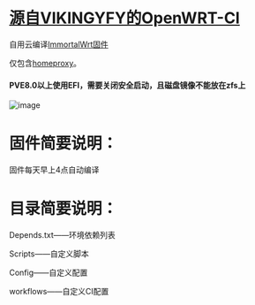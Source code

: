 # [源自VIKINGYFY的OpenWRT-CI](https://github.com/VIKINGYFY/OpenWRT-CI)
自用云编译[ImmortalWrt固件](https://github.com/immortalwrt/immortalwrt)

仅包含[homeproxy](https://github.com/immortalwrt/homeproxy)。

#### PVE8.0以上使用EFI，需要关闭安全启动，且磁盘镜像不能放在zfs上

![image](https://github.com/shenlijun/OpenWRT-CI/blob/main/PVE.png)

# 固件简要说明：

固件每天早上4点自动编译

# 目录简要说明：

Depends.txt——环境依赖列表

Scripts——自定义脚本

Config——自定义配置

workflows——自定义CI配置
